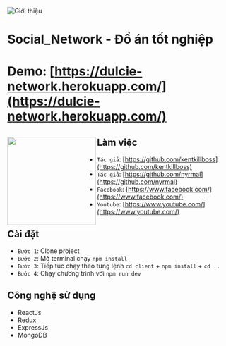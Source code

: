 ![Giới thiệu](https://res.cloudinary.com/dp5ku4grg/image/upload/v1639924600/da-tn/tr1kfq527wmqle0mndcd.png)

# Social_Network - Đồ án tốt nghiệp

# Demo: [https://dulcie-network.herokuapp.com/](https://dulcie-network.herokuapp.com/)

## Làm việc <a href="https://github.com/kentkillboss/Final-Network"><img align="left" width="auto" height="200" src="https://res.cloudinary.com/kimwy/image/upload/v1598840300/easyfrontend/programming_hgngx9.png"></a>

- `Tác giả`: [https://github.com/kentkillboss](https://github.com/kentkillboss)
- `Tác giả`: [https://github.com/nyrmal](https://github.com/nyrmal)
- `Facebook`: [https://www.facebook.com/](https://www.facebook.com/)
- `Youtube`: [https://www.youtube.com/](https://www.youtube.com/)
## Cài đặt

- `Bước 1`: Clone project
- `Bước 2`: Mở terminal chạy `npm install`
- `Bước 3`: Tiếp tục chạy theo từng lệnh `cd client` + `npm install` + `cd ..`
- `Bước 4`: Chạy chương trình với `npm run dev`

## Công nghệ sử dụng

- ReactJs
- Redux
- ExpressJs
- MongoDB
